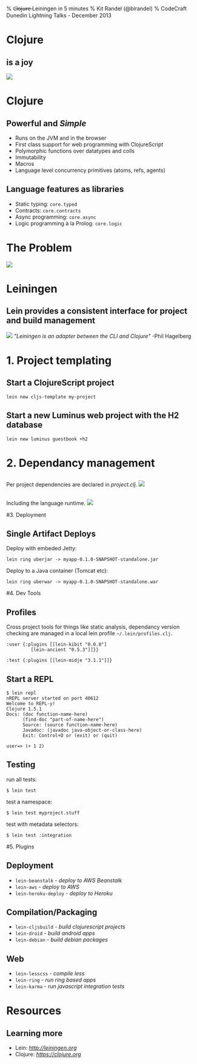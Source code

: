 % C̶l̶o̶j̶u̶r̶e̶ Leiningen in 5 minutes 
% Kit Randel (@blrandel)
% CodeCraft Dunedin Lightning Talks - December 2013


# Clojure

## is a joy 
![](images/Clojure-Logo.png)

# Clojure

## Powerful and *Simple* 
* Runs on the JVM and in the browser
* First class support for web programming with ClojureScript
* Polymorphic functions over datatypes and colls
* Immutability
* Macros
* Language level concurrency primitives (atoms, refs, agents)

## Language features as libraries
* Static typing: ```core.typed```
* Contracts: ```core.contracts```
* Async programming: ```core.async```
* Logic programming à la Prolog: ```core.logic```

# The Problem
![](images/abomination.png)

# Leiningen

## Lein provides a consistent interface for project and build management
![](images/lein.jpeg)
*"Leiningen is an adapter between the CLI and Clojure"*
-Phil Hagelberg

# 1. Project templating

## Start a ClojureScript project
~~~
lein new cljs-template my-project
~~~

## Start a new Luminus web project with the H2 database
~~~
lein new luminus guestbook +h2
~~~

# 2. Dependancy management

##
Per project dependencies are declared in *project.clj*.
![](images/deps.png)

## 
Including the language runtime.
![](images/deps-annotated.png)

#3. Deployment
## **Single** Artifact Deploys

Deploy with embeded Jetty:

~~~
lein ring uberjar -> myapp-0.1.0-SNAPSHOT-standalone.jar
~~~

Deploy to a Java container (Tomcat etc):

~~~
lein ring uberwar -> myapp-0.1.0-SNAPSHOT-standalone.war
~~~

#4. Dev Tools
## Profiles
Cross project tools for things like static analysis, dependancy version checking are managed in a local lein profile ```~/.lein/profiles.clj```.

~~~
:user {:plugins [[lein-kibit "0.0.8"]
         [lein-ancient "0.5.3"]]}} 
~~~
~~~
:test {:plugins [[lein-midje "3.1.1"]]}
~~~

## Start a REPL 
~~~
$ lein repl
nREPL server started on port 40612
Welcome to REPL-y!
Clojure 1.5.1
Docs: (doc function-name-here)
      (find-doc "part-of-name-here")
      Source: (source function-name-here)
      Javadoc: (javadoc java-object-or-class-here)
      Exit: Control+D or (exit) or (quit)

user=> (+ 1 2)
~~~

## Testing 

run all tests:

~~~
$ lein test
~~~

test a namespace:

~~~
$ lein test myproject.stuff
~~~

test with metadata selectors:

~~~
$ lein test :integration
~~~




#5. Plugins
## Deployment
* ```lein-beanstalk``` - *deploy to AWS Beanstalk*
* ```lein-aws``` - *deploy to AWS*
* ```lein-heroku-deploy``` - *deploy to Heroku*

## Compilation/Packaging
* ```lein-cljsbuild``` - *build clojurescript projects*
* ```lein-droid``` - *build android apps*
* ```lein-debian``` - *build debian packages*

## Web
* ```lein-lesscss``` - *compile less*
* ```lein-ring``` - *run ring based apps*
* ```lein-karma``` - *run javascript integration tests*

# Resources
## Learning more

* Lein: *http://leiningen.org*
* Clojure: *https://clojure.org*
